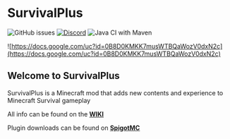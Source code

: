# SurvivalPlus
![GitHub issues](https://img.shields.io/github/issues/ShaneBeeStudios/SurvivalPlus.svg)
[![Discord](https://img.shields.io/discord/425192525091831808.svg)](https://discordapp.com/invite/km3UF8Q)
![Java CI with Maven](https://github.com/ShaneBeeStudios/SurvivalPlus/workflows/Java%20CI%20with%20Maven/badge.svg)

![https://docs.google.com/uc?id=0B8D0KMKK7musWTBQaWozV0dxN2c](https://docs.google.com/uc?id=0B8D0KMKK7musWTBQaWozV0dxN2c)


## Welcome to SurvivalPlus
SurvivalPlus is a Minecraft mod that adds new contents and experience to Minecraft Survival gameplay

All info can be found on the [**WIKI**](https://github.com/ShaneBeeStudios/SurvivalPlus/wiki)

Plugin downloads can be found on [**SpigotMC**](https://www.spigotmc.org/resources/survival-plus.67351/)
